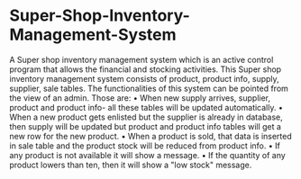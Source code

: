 # Super-Shop-Inventory-Management-System
A Super shop inventory management system which is an active control program that allows the financial and stocking activities.
This Super shop inventory management system consists of product, product info, supply, supplier, sale tables.
The functionalities of this system can be pointed from the view of an admin.
Those are:
•	When new supply arrives, supplier, product and product info- all these tables will be updated automatically.
•	When a new product gets enlisted but the supplier is already in database, then supply will be updated but product and product info tables will get a new row for the new product.
•	When a product is sold, that data is inserted in sale table and the product stock will be reduced from product info.
•	If any product is not available it will show a message.
•	If the quantity of any product lowers than ten, then it will show a "low stock" message.
